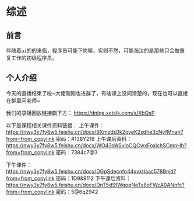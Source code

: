 # 综述

## 前言

伴随着`ai`的的来临，程序员可能下岗嘛，实则不然，可能淘汰的是那些只会做重复工作的初级程序员。

## 个人介绍

今天的直播结束了啦~大佬刚刚也进群了，有啥课上没问清楚的，现在也可以直接在群里问老师~

我们的录播回放链接戳下方：
https://dnlqa.xetslk.com/s/XbQsP

以下是课程相关课件资料链接：
上午课件：https://nwy3y7fy8w5.feishu.cn/docx/BXmzds0k2oyeK2xdhe3cNyfMnah?from=from_copylink   密码：#138Y219
上午课后资料：https://nwy3y7fy8w5.feishu.cn/docx/WO43dASvloCQCwxFoxjchSCmnHh?from=from_copylink   密码：7384c7@3

下午课件：https://nwy3y7fy8w5.feishu.cn/docx/DGpSdecnfo44xvxtIaac578Bnjd?from=from_copylink   密码：1D9&9112
下午课后资料：https://nwy3y7fy8w5.feishu.cn/docx/DnT5dSfWqoqNeTx8oFWcA0ANnfc?from=from_copylink   密码：5@6q2942